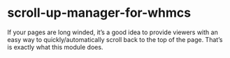 # scroll-up-manager-for-whmcs
If your pages are long winded, it’s a good idea to provide viewers with an easy way to quickly/automatically scroll back to the top of the page. That’s is exactly what this module does.
